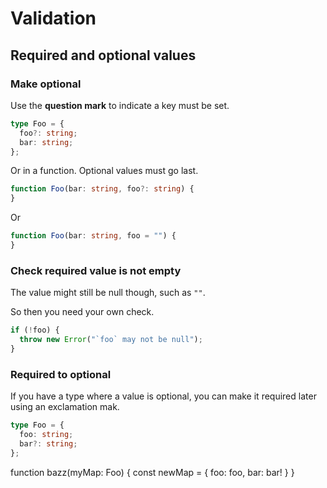 # Validation

## Required and optional values

### Make optional

Use the **question mark** to indicate a key must be set.

```typescript
type Foo = {
  foo?: string;
  bar: string;
};
```

Or in a function. Optional values must go last.

```typescript
function Foo(bar: string, foo?: string) {
}
```

Or

```typescript
function Foo(bar: string, foo = "") {
}
```

### Check required value is not empty

The value might still be null though, such as `""`.

So then you need your own check.

```typescript
if (!foo) {
  throw new Error("`foo` may not be null");
}
```

### Required to optional

If you have a type where a value is optional, you can make it required later using an exclamation mak.

```typescript
type Foo = {
  foo: string;
  bar?: string;
};
```

function bazz(myMap: Foo) {
  const newMap = {
    foo: foo,
    bar: bar!
  }
}
